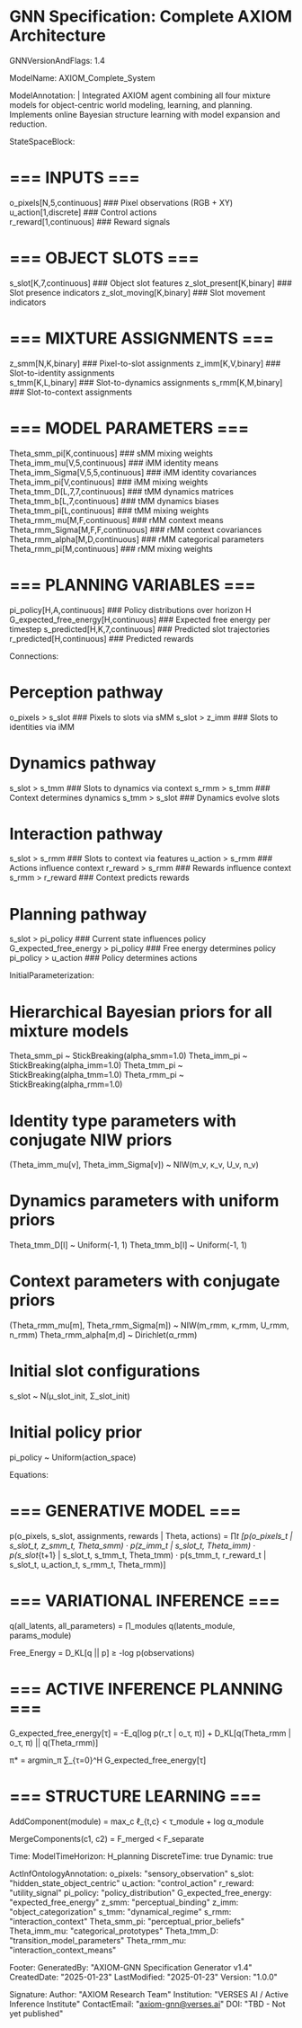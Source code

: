 # GNN Specification: Complete AXIOM Architecture
GNNVersionAndFlags: 1.4

ModelName: AXIOM_Complete_System

ModelAnnotation: |
  Integrated AXIOM agent combining all four mixture models for object-centric
  world modeling, learning, and planning. Implements online Bayesian structure
  learning with model expansion and reduction.

StateSpaceBlock:
  # === INPUTS ===
  o_pixels[N,5,continuous]         ### Pixel observations (RGB + XY)
  u_action[1,discrete]             ### Control actions  
  r_reward[1,continuous]           ### Reward signals
  
  # === OBJECT SLOTS ===
  s_slot[K,7,continuous]           ### Object slot features
  z_slot_present[K,binary]         ### Slot presence indicators
  z_slot_moving[K,binary]          ### Slot movement indicators
  
  # === MIXTURE ASSIGNMENTS ===
  z_smm[N,K,binary]                ### Pixel-to-slot assignments
  z_imm[K,V,binary]                ### Slot-to-identity assignments  
  s_tmm[K,L,binary]                ### Slot-to-dynamics assignments
  s_rmm[K,M,binary]                ### Slot-to-context assignments
  
  # === MODEL PARAMETERS ===
  Theta_smm_pi[K,continuous]       ### sMM mixing weights
  Theta_imm_mu[V,5,continuous]     ### iMM identity means
  Theta_imm_Sigma[V,5,5,continuous] ### iMM identity covariances
  Theta_imm_pi[V,continuous]       ### iMM mixing weights
  Theta_tmm_D[L,7,7,continuous]    ### tMM dynamics matrices
  Theta_tmm_b[L,7,continuous]      ### tMM dynamics biases
  Theta_tmm_pi[L,continuous]       ### tMM mixing weights
  Theta_rmm_mu[M,F,continuous]     ### rMM context means
  Theta_rmm_Sigma[M,F,F,continuous] ### rMM context covariances
  Theta_rmm_alpha[M,D,continuous]  ### rMM categorical parameters
  Theta_rmm_pi[M,continuous]       ### rMM mixing weights
  
  # === PLANNING VARIABLES ===
  pi_policy[H,A,continuous]        ### Policy distributions over horizon H
  G_expected_free_energy[H,continuous] ### Expected free energy per timestep
  s_predicted[H,K,7,continuous]    ### Predicted slot trajectories
  r_predicted[H,continuous]        ### Predicted rewards

Connections:
  # Perception pathway
  o_pixels > s_slot               ### Pixels to slots via sMM
  s_slot > z_imm                  ### Slots to identities via iMM
  
  # Dynamics pathway  
  s_slot > s_tmm                  ### Slots to dynamics via context
  s_rmm > s_tmm                   ### Context determines dynamics
  s_tmm > s_slot                  ### Dynamics evolve slots
  
  # Interaction pathway
  s_slot > s_rmm                  ### Slots to context via features
  u_action > s_rmm                ### Actions influence context
  r_reward > s_rmm                ### Rewards influence context
  s_rmm > r_reward                ### Context predicts rewards
  
  # Planning pathway
  s_slot > pi_policy              ### Current state influences policy
  G_expected_free_energy > pi_policy ### Free energy determines policy
  pi_policy > u_action            ### Policy determines actions

InitialParameterization:
  # Hierarchical Bayesian priors for all mixture models
  Theta_smm_pi ~ StickBreaking(alpha_smm=1.0)
  Theta_imm_pi ~ StickBreaking(alpha_imm=1.0)
  Theta_tmm_pi ~ StickBreaking(alpha_tmm=1.0)
  Theta_rmm_pi ~ StickBreaking(alpha_rmm=1.0)
  
  # Identity type parameters with conjugate NIW priors
  (Theta_imm_mu[v], Theta_imm_Sigma[v]) ~ NIW(m_v, κ_v, U_v, n_v)
  
  # Dynamics parameters with uniform priors
  Theta_tmm_D[l] ~ Uniform(-1, 1)
  Theta_tmm_b[l] ~ Uniform(-1, 1)
  
  # Context parameters with conjugate priors
  (Theta_rmm_mu[m], Theta_rmm_Sigma[m]) ~ NIW(m_rmm, κ_rmm, U_rmm, n_rmm)
  Theta_rmm_alpha[m,d] ~ Dirichlet(α_rmm)
  
  # Initial slot configurations
  s_slot ~ N(μ_slot_init, Σ_slot_init)
  
  # Initial policy prior
  pi_policy ~ Uniform(action_space)

Equations:
  # === GENERATIVE MODEL ===
  p(o_pixels, s_slot, assignments, rewards | Theta, actions) = 
    ∏_t [p(o_pixels_t | s_slot_t, z_smm_t, Theta_smm) ·
          p(z_imm_t | s_slot_t, Theta_imm) ·
          p(s_slot_{t+1} | s_slot_t, s_tmm_t, Theta_tmm) ·
          p(s_tmm_t, r_reward_t | s_slot_t, u_action_t, s_rmm_t, Theta_rmm)]
  
  # === VARIATIONAL INFERENCE ===
  q(all_latents, all_parameters) = ∏_modules q(latents_module, params_module)
  
  Free_Energy = D_KL[q || p] ≥ -log p(observations)
  
  # === ACTIVE INFERENCE PLANNING ===
  G_expected_free_energy[τ] = -E_q[log p(r_τ | o_τ, π)] + 
                               D_KL[q(Theta_rmm | o_τ, π) || q(Theta_rmm)]
  
  π* = argmin_π ∑_{τ=0}^H G_expected_free_energy[τ]
  
  # === STRUCTURE LEARNING ===
  AddComponent(module) = max_c ℓ_{t,c} < τ_module + log α_module
  
  MergeComponents(c1, c2) = F_merged < F_separate

Time:
  ModelTimeHorizon: H_planning
  DiscreteTime: true
  Dynamic: true

ActInfOntologyAnnotation:
  o_pixels: "sensory_observation"
  s_slot: "hidden_state_object_centric"
  u_action: "control_action"
  r_reward: "utility_signal"
  pi_policy: "policy_distribution"
  G_expected_free_energy: "expected_free_energy"
  z_smm: "perceptual_binding"
  z_imm: "object_categorization"
  s_tmm: "dynamical_regime"
  s_rmm: "interaction_context"
  Theta_smm_pi: "perceptual_prior_beliefs"
  Theta_imm_mu: "categorical_prototypes"
  Theta_tmm_D: "transition_model_parameters"
  Theta_rmm_mu: "interaction_context_means"

Footer:
  GeneratedBy: "AXIOM-GNN Specification Generator v1.4"
  CreatedDate: "2025-01-23"
  LastModified: "2025-01-23"
  Version: "1.0.0"
  
Signature:
  Author: "AXIOM Research Team"
  Institution: "VERSES AI / Active Inference Institute"
  ContactEmail: "axiom-gnn@verses.ai"
  DOI: "TBD - Not yet published" 